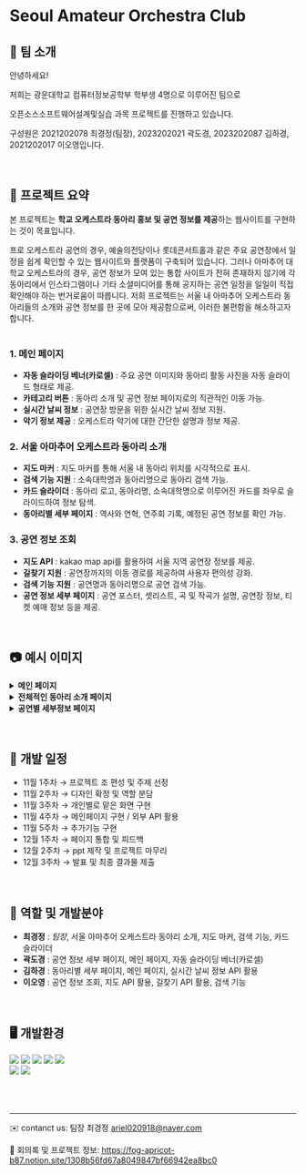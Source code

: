 # Seoul Amateur Orchestra Club

## 👋 팀 소개
안녕하세요!

저희는 광운대학교 컴퓨터정보공학부 학부생 4명으로 이루어진 팀으로

오픈소스소프트웨어설계및실습 과목 프로젝트를 진행하고 있습니다.

구성원은 2021202078 최경정(팀장), 2023202021 곽도경, 2023202087 김하경, 2021202017 이오영입니다.
<br><br><br>

## 💾 프로젝트 요약
본 프로젝트는 **학교 오케스트라 동아리 홍보 및 공연 정보를 제공**하는 웹사이트를 구현하는 것이 목표입니다. 

프로 오케스트라 공연의 경우, 예술의전당이나 롯데콘서트홀과 같은 주요 공연장에서 일정을 쉽게 확인할 수 있는 웹사이트와 플랫폼이 구축되어 있습니다. 
그러나 아마추어 대학교 오케스트라의 경우, 공연 정보가 모여 있는 통합 사이트가 전혀 존재하지 않기에 각 동아리에서 인스타그램이나 기타 소셜미디어를 통해 공지하는 공연 일정을 일일이 직접 확인해야 하는 번거로움이 따릅니다.
저희 프로젝트는 서울 내 아마추어 오케스트라 동아리들의 소개와 공연 정보를 한 곳에 모아 제공함으로써, 이러한 불편함을 해소하고자 합니다. 
<br><br>

### 1. 메인 페이지
- **자동 슬라이딩 베너(카로셀)** : 주요 공연 이미지와 동아리 활동 사진을 자동 슬라이드 형태로 제공.
- **카테고리 버튼** : 동아리 소개 및 공연 정보 페이지로의 직관적인 이동 가능.
- **실시간 날씨 정보** : 공연장 방문을 위한 실시간 날씨 정보 지원.
- **악기 정보 제공** : 오케스트라 악기에 대한 간단한 설명과 정보 제공.
### 2. 서울 아마추어 오케스트라 동아리 소개
- **지도 마커** : 지도 마커를 통해 서울 내 동아리 위치를 시각적으로 표시.
- **검색 기능 지원** : 소속대학명과 동아리명으로 동아리 검색 가능.
- **카드 슬라이더** : 동아리 로고, 동아리명, 소속대학명으로 이루어진 카드를 좌우로 슬라이드하여 정보 탐색.
- **동아리별 세부 페이지** : 역사와 연혁, 연주회 기록, 예정된 공연 정보를 확인 가능.
### 3. 공연 정보 조회
- **지도 API** : kakao map api를 활용하여 서울 지역 공연장 정보를 제공.
- **길찾기 지원** : 공연장까지의 이동 경로를 제공하여 사용자 편의성 강화.
- **검색 기능 지원** : 공연명과 동아리명으로 공연 검색 가능.
- **공연 정보 세부 페이지** : 공연 포스터, 셋리스트, 곡 및 작곡가 설명, 공연장 정보, 티켓 예매 정보 등을 제공.
<br><br><br>

## 📷 예시 이미지
<details>
    <summary><b>메인 페이지</b></summary>
    <img src="./images/mainpage.jpg">
</details>
<details>
    <summary><b>전체적인 동아리 소개 페이지</b></summary>
    <img src="./images/club_map.jpg">
</details>
<details>
    <summary><b>공연별 세부정보 페이지</b></summary>
    <img src="./images/performance_information.jpg">
</details>
<br><br>

## 📅 개발 일정
- 11월 1주차 → 프로젝트 조 편성 및 주제 선정
- 11월 2주차 → 디자인 확정 및 역할 분담
- 11월 3주차 → 개인별로 맡은 화면 구현
- 11월 4주차 → 메인페이지 구현 / 외부 API 활용
- 11월 5주차 → 추가기능 구현
- 12월 1주차 → 페이지 통합 및 피드백
- 12월 2주차 → ppt 제작 및 프로젝트 마무리
- 12월 3주차 → 발표 및 최종 결과물 제출
<br><br><br>

## 👀 역할 및 개발분야
- **최경정** : *팀장*, 서울 아마추어 오케스트라 동아리 소개, 지도 마커, 검색 기능, 카드 슬라이더
- **곽도경** : 공연 정보 세부 페이지, 메인 페이지, 자동 슬라이딩 베너(카로셀)
- **김하경** : 동아리별 세부 페이지, 메인 페이지, 실시간 날씨 정보 API 활용
- **이오영** : 공연 정보 조회, 지도 API 활용, 길찾기 API 활용, 검색 기능
<br><br><br>

## 🖥️ 개발환경
<div>
    <img src="https://img.shields.io/badge/html5-E34F26?style=for-the-badge&logo=html5&logoColor=white">
    <img src="https://img.shields.io/badge/css-1572B6?style=for-the-badge&logo=css3&logoColor=white"> 
    <img src="https://img.shields.io/badge/javascript-F7DF1E?style=for-the-badge&logo=javascript&logoColor=black">
    <img src="https://img.shields.io/badge/node.js-339933?style=for-the-badge&logo=Node.js&logoColor=white">
    <img src="https://img.shields.io/badge/NPM-CB3837?style=for-the-badge&logo=NPM&logoColor=white">
    <br>
    <img src="https://img.shields.io/badge/github-181717?style=for-the-badge&logo=github&logoColor=white">
    <img src="https://img.shields.io/badge/git-F05032?style=for-the-badge&logo=git&logoColor=white">
</div>
<br><br><br>

---
✉️ contanct us: 팀장 최경정 ariel020918@naver.com

💬 회의록 및 프로젝트 정보: https://fog-apricot-b87.notion.site/1308b56fd67a8049847bf66942ea8bc0
